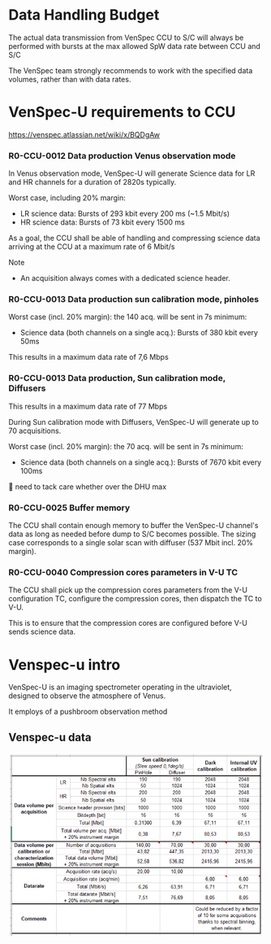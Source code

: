 # Data Handling Budget

The actual data transmission from VenSpec CCU to S/C will always be performed with bursts at the max allowed SpW data rate between CCU and S/C

The VenSpec team strongly recommends to work with the specified data volumes, rather than with data rates.

# VenSpec-U requirements to CCU

https://venspec.atlassian.net/wiki/x/BQDgAw

### R0-CCU-0012          Data production Venus observation mode

In Venus observation mode, VenSpec-U will generate Science data for LR and HR channels for a duration of 2820s typically.

Worst case, including 20% margin:

- LR science data: Bursts of 293 kbit every 200 ms (~1.5 Mbit/s)
- HR science data: Bursts of 73 kbit every 1500 ms

As a goal, the CCU shall be able of handling and compressing science data arriving at the CCU at a maximum rate of 6 Mbit/s

Note

* An acquisition always comes with a dedicated science header.

### R0-CCU-0013     Data production sun calibration mode, pinholes

Worst case (incl. 20% margin): the 140 acq. will be sent in 7s minimum:

- Science data (both channels on a single acq.): Bursts of 380 kbit every 50ms

This results in a maximum data rate of 7,6 Mbps

### R0-CCU-0013     Data production, Sun calibration mode, Diffusers

This results in a maximum data rate of 77 Mbps

During Sun calibration mode with Diffusers, VenSpec-U will generate up to 70 acquisitions.

Worst case (incl. 20% margin): the 70 acq. will be sent in 7s minimum:

- Science data (both channels on a single acq.): Bursts of 7670 kbit every 100ms

👀️ need to tack care whether over the DHU max

### R0-CCU-0025   Buffer memory

The CCU shall contain enough memory to buffer the VenSpec-U channel's data as long as needed before dump to S/C becomes possible. The sizing case corresponds to a single solar scan with diffuser (537 Mbit incl. 20% margin).

### R0-CCU-0040 Compression cores parameters in V-U TC

The CCU shall pick up the compression cores parameters from the V-U configuration TC, configure the compression cores, then dispatch the TC to V-U.

This is to ensure that the compression cores are configured before V-U sends science data.

# Venspec-u intro

VenSpec-U is an imaging spectrometer operating in the ultraviolet, designed to observe the atmosphere of Venus.

It employs of a pushbroom observation method

## Venspec-u data

![1743091595929](images/CCU-VenS_datasize/1743091595929.png)

